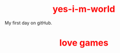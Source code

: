 # yes-i-m-world
My first day on gitHub.

<html>
<head
</head>
<style>
h1 {
color: red;
text-align: center;
}
</style>
<body>
<h1>love games</h1>
</body>
</html>
